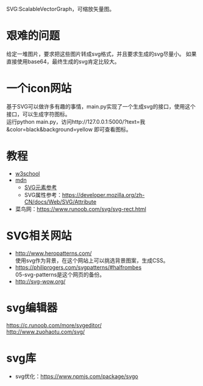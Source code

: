SVG:ScalableVectorGraph，可缩放矢量图。  

# 艰难的问题
给定一堆图片，要求把这些图片转成svg格式，并且要求生成的svg尽量小。 
如果直接使用base64，最终生成的svg肯定比较大。  

# 一个icon网站
基于SVG可以做许多有趣的事情，main.py实现了一个生成svg的接口，使用这个接口，可以生成字符图标。  
运行python main.py，访问http://127.0.0.1:5000/?text=我&color=black&background=yellow  即可查看图标。

# 教程
* [w3school]( https://www.w3school.com.cn/svg/svg_example.asp)
* [mdn](https://developer.mozilla.org/zh-CN/docs/Web/SVG/Tutorial)  
  * [SVG元素参考](https://developer.mozilla.org/zh-CN/docs/Web/SVG/Element)  
  * SVG属性参考：https://developer.mozilla.org/zh-CN/docs/Web/SVG/Attribute
* 菜鸟网：https://www.runoob.com/svg/svg-rect.html  


# SVG相关网站
* http://www.heropatterns.com/  
使用svg作为背景，在这个网站上可以挑选背景图案，生成CSS。   
* https://philiprogers.com/svgpatterns/#halfrombes   
05-svg-patterns是这个网页的备份。  
* http://svg-wow.org/

# svg编辑器
https://c.runoob.com/more/svgeditor/  
http://www.zuohaotu.com/svg/  

# svg库
* svg优化：https://www.npmjs.com/package/svgo  
